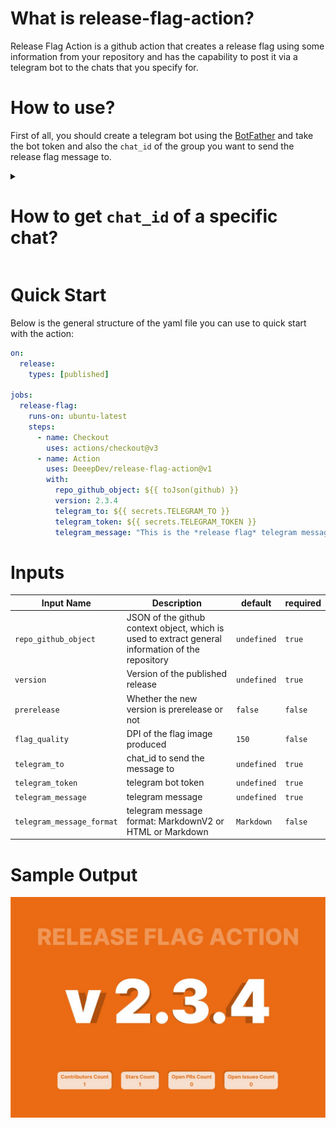 <h1><b>What is release-flag-action?</b></h1>

Release Flag Action is a github action that creates a release flag using some information from your repository and has the capability to post it via a telegram bot to the chats that you specify for.

<h1><b>How to use?</b></h1>

First of all, you should create a telegram bot using the [BotFather](https://telegram.me/BotFather) and take the bot token and also the `chat_id` of the group you want to send the release flag message to.

<details>
  <summary><h1>How to get <code>chat_id</code> of a specific chat?</h1></summary>
  
  First, you need to send a message with the content <code>@[username_bot] /start</code> to the chat you want to get the <code>chat_id</code> of.
  Then, send a request to the url below, hence you can get the parameter from the response.

  ```http
  GET https://api.telegram.org/bot<token>/getUpdates
  ```

</details>

<h1>Quick Start</h1>

Below is the general structure of the yaml file you can use to quick start with the action:

```yaml
on:
  release:
    types: [published]

jobs:
  release-flag:
    runs-on: ubuntu-latest
    steps:
      - name: Checkout
        uses: actions/checkout@v3
      - name: Action
        uses: DeeepDev/release-flag-action@v1
        with:
          repo_github_object: ${{ toJson(github) }}
          version: 2.3.4
          telegram_to: ${{ secrets.TELEGRAM_TO }}
          telegram_token: ${{ secrets.TELEGRAM_TOKEN }}
          telegram_message: "This is the *release flag* telegram message body"
```

<h1>Inputs</h1>

| Input Name                | Description                                                                                       | default     | required |
|---------------------------|---------------------------------------------------------------------------------------------------|-------------|----------|
| `repo_github_object`      | JSON of the github context object, which is used to extract general information of the repository | `undefined` | `true`   |
| `version`                 | Version of the published release                                                                  | `undefined` | `true`   |
| `prerelease`              | Whether the new version is prerelease or not                                                      | `false`     | `false`  |
| `flag_quality`            | DPI of the flag image produced                                                                    | `150`       | `false`  |
| `telegram_to`             | chat_id to send the message to                                                                    | `undefined` | `true`   |
| `telegram_token`          | telegram bot token                                                                                | `undefined` | `true`   |
| `telegram_message`        | telegram message                                                                                  | `undefined` | `true`   |
| `telegram_message_format` | telegram message format: MarkdownV2 or HTML or Markdown                                           | `Markdown`  | `false`  |

<h1>Sample Output</h1>

<img src="static/sample-output.jpg">